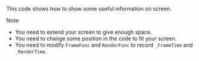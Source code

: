 This code shows how to show some useful information on screen.

Note:
- You need to extend your screen to give enough space.
- You need to change some position in the code to fit your screen.
- You need to modify `FrameFunc` and `RenderFunc` to record `_FrameTime` and `_RenderTime`.
